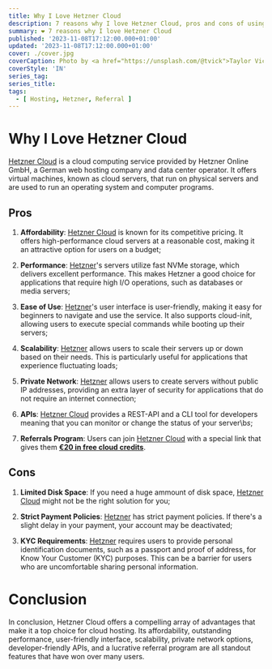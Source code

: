 ```yaml
---
title: Why I Love Hetzner Cloud
description: 7 reasons why I love Hetzner Cloud, pros and cons of using it.
summary: ❤️ 7 reasons why I love Hetzner Cloud
published: '2023-11-08T17:12:00.000+01:00'
updated: '2023-11-08T17:12:00.000+01:00'
cover: ./cover.jpg
coverCaption: Photo by <a href="https://unsplash.com/@tvick">Taylor Vick</a> on <a href="https://unsplash.com/photos/cable-network-M5tzZtFCOfs">Unsplash</a>
coverStyle: 'IN'
series_tag:
series_title:
tags:
  - [ Hosting, Hetzner, Referral ]
---
```


<script lang="ts">
  let refLink = "https://hetzner.cloud/?ref=UslMmfBuORkT";
</script>

# Why I Love Hetzner Cloud
[Hetzner Cloud]({refLink}) is a cloud computing service provided by Hetzner Online GmbH, a German web hosting company and data center operator. It offers virtual machines, known as cloud servers, that run on physical servers and are used to run an operating system and computer programs.

## Pros
1. **Affordability**: [Hetzner Cloud]({refLink}) is known for its competitive pricing. It offers high-performance cloud servers at a reasonable cost, making it an attractive option for users on a budget;

2. **Performance**: [Hetzner]({refLink})'s servers utilize fast NVMe storage, which delivers excellent performance. This makes Hetzner a good choice for applications that require high I/O operations, such as databases or media servers;

3. **Ease of Use**: [Hetzner]({refLink})'s user interface is user-friendly, making it easy for beginners to navigate and use the service. It also supports cloud-init, allowing users to execute special commands while booting up their servers;

4. **Scalability**: [Hetzner]({refLink}) allows users to scale their servers up or down based on their needs. This is particularly useful for applications that experience fluctuating loads;

5. **Private Network**: [Hetzner]({refLink}) allows users to create servers without public IP addresses, providing an extra layer of security for applications that do not require an internet connection;

6. **APIs**: [Hetzner Cloud]({refLink}) provides a REST-API and a CLI tool for developers meaning that you can monitor or change the status of your server\b*s*;

7. **Referrals Program**: Users can join [Hetzner Cloud]({refLink}) with a special link that gives them [**€20 in free cloud credits**]({refLink}). 


## Cons
1. **Limited Disk Space**: If you need a huge ammount of disk space, [Hetzner Cloud]({refLink}) might not be the right solution for you;

2. **Strict Payment Policies**: [Hetzner]({refLink}) has strict payment policies. If there's a slight delay in your payment, your account may be deactivated;


3. **KYC Requirements**: [Hetzner]({refLink}) requires users to provide personal identification documents, such as a passport and proof of address, for Know Your Customer (KYC) purposes. This can be a barrier for users who are uncomfortable sharing personal information.


# Conclusion
In conclusion, Hetzner Cloud offers a compelling array of advantages that make it a top choice for cloud hosting. Its affordability, outstanding performance, user-friendly interface, scalability, private network options, developer-friendly APIs, and a lucrative referral program are all standout features that have won over many users.
